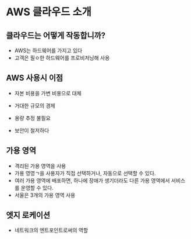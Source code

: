 # AWS 클라우드 소개

## 클라우드는 어떻게 작동합니까?

- AWS는 하드웨어를 가지고 있다
- 고객은 필ㅇ한 하드웨어를 프로비저닝해 사용

## AWS 사용시 이점

- 자본 비용을 가변 비용으로 대체

- 거대한 규모의 경제
- 용량 추정 불필요
- 보안이 철저하다

## 가용 영역

- 격리된 가용 영역을 사용
- 가용 영영ㄱ을 사용자가 직접 선택하거나, 자동으로 선택할 수 있다.
- 여러 가용 영역에 배포하면, 하나에 장애가 생기더라도 다른 가용 영역에서 서비스를 운영할 수 있다.
- 서울은 3개의 가용 영역 사용

## 엣지 로케이션

- 네트워크의 엔트포인트로써의 역할

